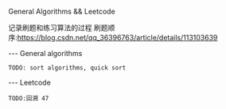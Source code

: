 General Algorithms && Leetcode

记录刷题和练习算法的过程
刷题顺序:https://blog.csdn.net/qq_36396763/article/details/113103639

--- General algorithms

    TODO: sort algorithms, quick sort


--- Leetcode

    TODO:回溯 47